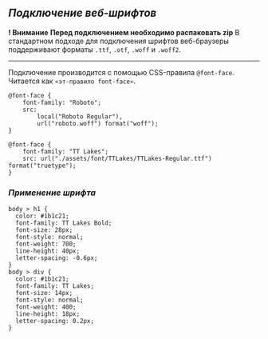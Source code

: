 ## _Подключение веб-шрифтов_

**! Внимание**
**Перед подключением необходимо распаковать zip**
В стандартном подходе для подключения шрифтов веб-браузеры поддерживают форматы `.ttf`, `.otf`, `.woff` и `.woff2`.

---

Подключение производится с помощью CSS-правила `@font-face`.
Читается как `«эт-правило font-face»`.

```
@font-face {
    font-family: "Roboto";
    src:
        local("Roboto Regular"),
        url("roboto.woff") format("woff");
}
```

```
@font-face {
	font-family: "TT Lakes";
	src: url("./assets/font/TTLakes/TTLakes-Regular.ttf") format("truetype");
}
```

### _Применение шрифта_

```
body > h1 {
  color: #1b1c21;
  font-family: TT Lakes Bold;
  font-size: 28px;
  font-style: normal;
  font-weight: 700;
  line-height: 40px;
  letter-spacing: -0.6px;
}
body > div {
  color: #1b1c21;
  font-family: TT Lakes;
  font-size: 14px;
  font-style: normal;
  font-weight: 400;
  line-height: 18px;
  letter-spacing: 0.2px;
}
```
